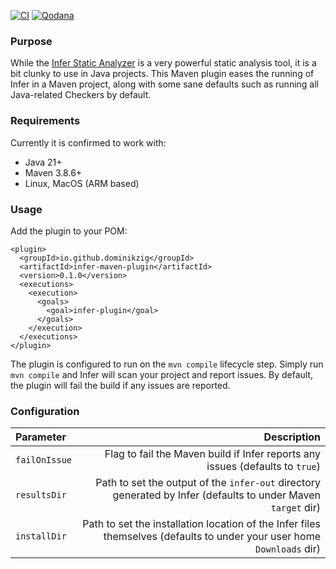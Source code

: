 [![CI](https://github.com/DominikZig/infer-maven-plugin/actions/workflows/ci.yml/badge.svg)](https://github.com/DominikZig/infer-maven-plugin/actions/workflows/ci.yml)
[![Qodana](https://github.com/DominikZig/infer-maven-plugin/actions/workflows/qodana_code_quality.yml/badge.svg)](https://github.com/DominikZig/infer-maven-plugin/actions/workflows/qodana_code_quality.yml)

### Purpose

While the [Infer Static Analyzer](https://fbinfer.com/) is a very powerful static analysis tool, it is a bit clunky to use in Java projects. This Maven plugin eases the running of Infer in a Maven project, along with some sane defaults such as running all Java-related Checkers by default.

### Requirements

Currently it is confirmed to work with:
- Java 21+
- Maven 3.8.6+
- Linux, MacOS (ARM based)

### Usage

Add the plugin to your POM:

```
<plugin>
  <groupId>io.github.dominikzig</groupId>
  <artifactId>infer-maven-plugin</artifactId>
  <version>0.1.0</version>
  <executions>
    <execution>
      <goals>
        <goal>infer-plugin</goal>
      </goals>
    </execution>
  </executions>
</plugin>
```

The plugin is configured to run on the `mvn compile` lifecycle step. Simply run `mvn compile` and Infer will
scan your project and report issues. By default, the plugin will fail the build if any issues are reported.

### Configuration

| Parameter | Description |
| :------- | -------: |
| `failOnIssue` | Flag to fail the Maven build if Infer reports any issues (defaults to `true`)  |
| `resultsDir`  | Path to set the output of the `infer-out` directory generated by Infer (defaults to under Maven `target` dir) |
| `installDir`  | Path to set the installation location of the Infer files themselves (defaults to under your user home `Downloads` dir) |
